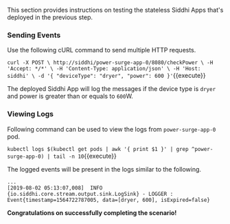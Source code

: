 This section provides instructions on testing the stateless Siddhi Apps that's deployed in the previous step.

### Sending Events 

Use the following cURL command to send multiple HTTP requests. 

`
    curl -X POST \
    http://siddhi/power-surge-app-0/8080/checkPower \
    -H 'Accept: */*' \
    -H 'Content-Type: application/json' \
    -H 'Host: siddhi' \
    -d '{
          "deviceType": "dryer",
          "power": 600
        }'
`{{execute}}

The deployed Siddhi App will log the messages if the device type is `dryer` and power is greater than or equals to `600`W.

### Viewing Logs 

Following command can be used to view the logs from `power-surge-app-0` pod. 

`kubectl logs $(kubectl get pods | awk '{ print $1 }' | grep ^power-surge-app-0) | tail -n 10`{{execute}}

The logged events will be present in the logs similar to the following.

```
...
[2019-08-02 05:13:07,008]  INFO {io.siddhi.core.stream.output.sink.LogSink} - LOGGER : Event{timestamp=1564722787005, data=[dryer, 600], isExpired=false}
```

**Congratulations on successfully completing the scenario!**